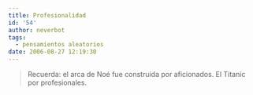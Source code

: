 ```yaml
---
title: Profesionalidad
id: '54'
author: neverbot
tags:
  - pensamientos aleatorios
date: 2006-08-27 12:19:30
---
```


> Recuerda: el arca de Noé fue construida por aficionados. El Titanic por profesionales.